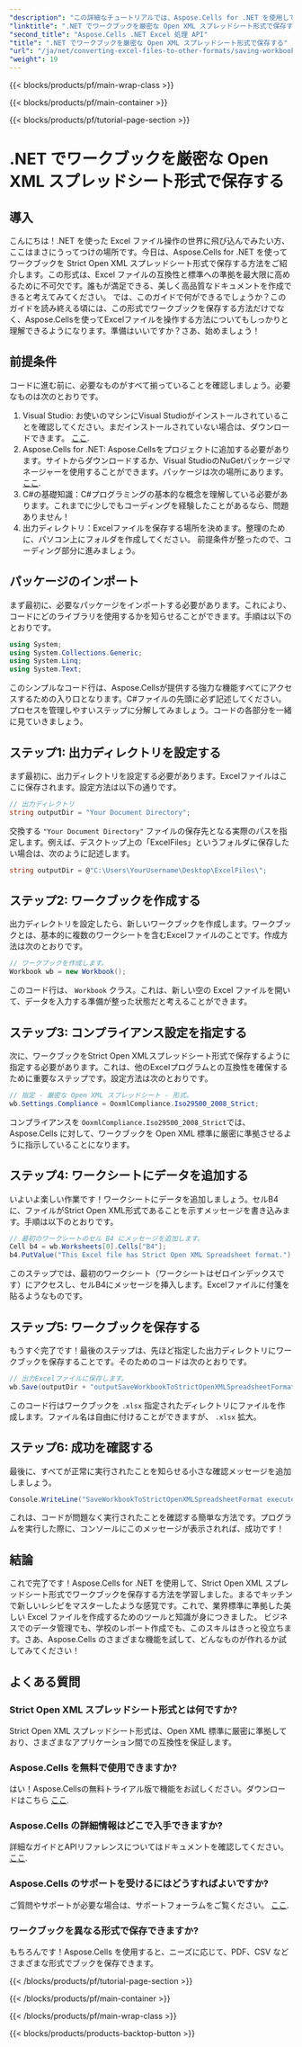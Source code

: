 ```yaml
---
"description": "この詳細なチュートリアルでは、Aspose.Cells for .NET を使用して、Strict Open XML スプレッドシート形式でブックを保存する方法を学習します。"
"linktitle": ".NET でワークブックを厳密な Open XML スプレッドシート形式で保存する"
"second_title": "Aspose.Cells .NET Excel 処理 API"
"title": ".NET でワークブックを厳密な Open XML スプレッドシート形式で保存する"
"url": "/ja/net/converting-excel-files-to-other-formats/saving-workbook-to-strict-open-xml-spreadsheet-format/"
"weight": 19
---
```


{{< blocks/products/pf/main-wrap-class >}}

{{< blocks/products/pf/main-container >}}

{{< blocks/products/pf/tutorial-page-section >}}

# .NET でワークブックを厳密な Open XML スプレッドシート形式で保存する

## 導入
こんにちは！.NET を使った Excel ファイル操作の世界に飛び込んでみたい方、ここはまさにうってつけの場所です。今日は、Aspose.Cells for .NET を使ってワークブックを Strict Open XML スプレッドシート形式で保存する方法をご紹介します。この形式は、Excel ファイルの互換性と標準への準拠を最大限に高めるために不可欠です。誰もが満足できる、美しく高品質なドキュメントを作成できると考えてみてください。
では、このガイドで何ができるでしょうか？このガイドを読み終える頃には、この形式でワークブックを保存する方法だけでなく、Aspose.Cellsを使ってExcelファイルを操作する方法についてもしっかりと理解できるようになります。準備はいいですか？さあ、始めましょう！
## 前提条件
コードに進む前に、必要なものがすべて揃っていることを確認しましょう。必要なものは次のとおりです。
1. Visual Studio: お使いのマシンにVisual Studioがインストールされていることを確認してください。まだインストールされていない場合は、ダウンロードできます。 [ここ](https://visualstudio。microsoft.com/).
2. Aspose.Cells for .NET: Aspose.Cellsをプロジェクトに追加する必要があります。サイトからダウンロードするか、Visual StudioのNuGetパッケージマネージャーを使用することができます。パッケージは次の場所にあります。 [ここ](https://releases。aspose.com/cells/net/).
3. C#の基礎知識：C#プログラミングの基本的な概念を理解している必要があります。これまでに少しでもコーディングを経験したことがあるなら、問題ありません！
4. 出力ディレクトリ：Excelファイルを保存する場所を決めます。整理のために、パソコン上にフォルダを作成してください。
前提条件が整ったので、コーディング部分に進みましょう。
## パッケージのインポート
まず最初に、必要なパッケージをインポートする必要があります。これにより、コードにどのライブラリを使用するかを知らせることができます。手順は以下のとおりです。
```csharp
using System;
using System.Collections.Generic;
using System.Linq;
using System.Text;
```
このシンプルなコード行は、Aspose.Cellsが提供する強力な機能すべてにアクセスするための入り口となります。C#ファイルの先頭に必ず記述してください。 
プロセスを管理しやすいステップに分解してみましょう。コードの各部分を一緒に見ていきましょう。
## ステップ1: 出力ディレクトリを設定する
まず最初に、出力ディレクトリを設定する必要があります。Excelファイルはここに保存されます。設定方法は以下の通りです。
```csharp
// 出力ディレクトリ
string outputDir = "Your Document Directory";
```
交換する `"Your Document Directory"` ファイルの保存先となる実際のパスを指定します。例えば、デスクトップ上の「ExcelFiles」というフォルダに保存したい場合は、次のように記述します。
```csharp
string outputDir = @"C:\Users\YourUsername\Desktop\ExcelFiles\";
```
## ステップ2: ワークブックを作成する
出力ディレクトリを設定したら、新しいワークブックを作成します。ワークブックとは、基本的に複数のワークシートを含むExcelファイルのことです。作成方法は次のとおりです。
```csharp
// ワークブックを作成します。
Workbook wb = new Workbook();
```
このコード行は、 `Workbook` クラス。これは、新しい空の Excel ファイルを開いて、データを入力する準備が整った状態だと考えることができます。
## ステップ3: コンプライアンス設定を指定する
次に、ワークブックをStrict Open XMLスプレッドシート形式で保存するように指定する必要があります。これは、他のExcelプログラムとの互換性を確保するために重要なステップです。設定方法は次のとおりです。
```csharp
// 指定 - 厳密な Open XML スプレッドシート - 形式。
wb.Settings.Compliance = OoxmlCompliance.Iso29500_2008_Strict;
```
コンプライアンスを `OoxmlCompliance.Iso29500_2008_Strict`では、Aspose.Cells に対して、ワークブックを Open XML 標準に厳密に準拠させるように指示していることになります。
## ステップ4: ワークシートにデータを追加する
いよいよ楽しい作業です！ワークシートにデータを追加しましょう。セルB4に、ファイルがStrict Open XML形式であることを示すメッセージを書き込みます。手順は以下のとおりです。
```csharp
// 最初のワークシートのセル B4 にメッセージを追加します。
Cell b4 = wb.Worksheets[0].Cells["B4"];
b4.PutValue("This Excel file has Strict Open XML Spreadsheet format.");
```
このステップでは、最初のワークシート（ワークシートはゼロインデックスです）にアクセスし、セルB4にメッセージを挿入します。Excelファイルに付箋を貼るようなものです。
## ステップ5: ワークブックを保存する
もうすぐ完了です！最後のステップは、先ほど指定した出力ディレクトリにワークブックを保存することです。そのためのコードは次のとおりです。
```csharp
// 出力Excelファイルに保存します。
wb.Save(outputDir + "outputSaveWorkbookToStrictOpenXMLSpreadsheetFormat.xlsx", SaveFormat.Xlsx);
```
このコード行はワークブックを `.xlsx` 指定されたディレクトリにファイルを作成します。ファイル名は自由に付けることができますが、 `.xlsx` 拡大。
## ステップ6: 成功を確認する
最後に、すべてが正常に実行されたことを知らせる小さな確認メッセージを追加しましょう。
```csharp
Console.WriteLine("SaveWorkbookToStrictOpenXMLSpreadsheetFormat executed successfully.");
```
これは、コードが問題なく実行されたことを確認する簡単な方法です。プログラムを実行した際に、コンソールにこのメッセージが表示されれば、成功です！
## 結論
これで完了です！Aspose.Cells for .NET を使用して、Strict Open XML スプレッドシート形式でワークブックを保存する方法を学習しました。まるでキッチンで新しいレシピをマスターしたような感覚です。これで、業界標準に準拠した美しい Excel ファイルを作成するためのツールと知識が身につきました。
ビジネスでのデータ管理でも、学校のレポート作成でも、このスキルはきっと役立ちます。さあ、Aspose.Cells のさまざまな機能を試して、どんなものが作れるか試してみてください！
## よくある質問
### Strict Open XML スプレッドシート形式とは何ですか?
Strict Open XML スプレッドシート形式は、Open XML 標準に厳密に準拠しており、さまざまなアプリケーション間での互換性を保証します。
### Aspose.Cells を無料で使用できますか?
はい！Aspose.Cellsの無料トライアル版で機能をお試しください。ダウンロードはこちら [ここ](https://releases。aspose.com/).
### Aspose.Cells の詳細情報はどこで入手できますか?
詳細なガイドとAPIリファレンスについてはドキュメントを確認してください。 [ここ](https://reference。aspose.com/cells/net/).
### Aspose.Cells のサポートを受けるにはどうすればよいですか?
ご質問やサポートが必要な場合は、サポートフォーラムをご覧ください。 [ここ](https://forum。aspose.com/c/cells/9).
### ワークブックを異なる形式で保存できますか?
もちろんです！Aspose.Cells を使用すると、ニーズに応じて、PDF、CSV などさまざまな形式でブックを保存できます。

{{< /blocks/products/pf/tutorial-page-section >}}

{{< /blocks/products/pf/main-container >}}

{{< /blocks/products/pf/main-wrap-class >}}

{{< blocks/products/products-backtop-button >}}